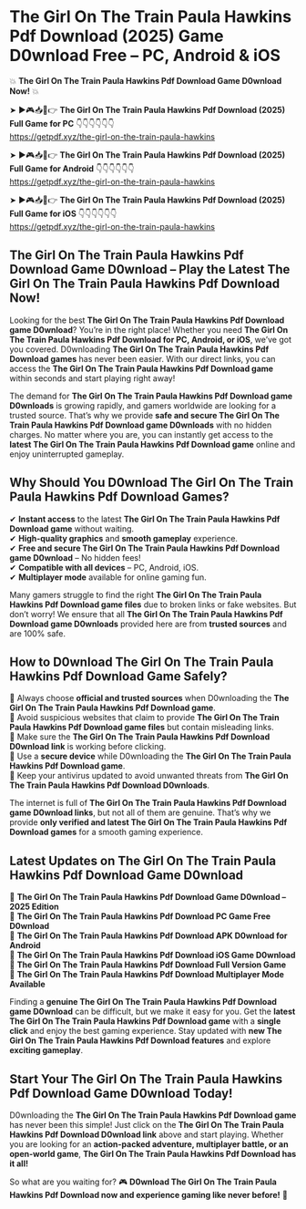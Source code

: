 # The Girl On The Train Paula Hawkins Pdf Download (2025) Game D0wnload Free – PC, Android & iOS

💥 **The Girl On The Train Paula Hawkins Pdf Download Game D0wnload Now!** 💥  

➤ ►🎮📥📱👉 **The Girl On The Train Paula Hawkins Pdf Download (2025) Full Game for PC** 👇👇👇👇👇👇  
https://getpdf.xyz/the-girl-on-the-train-paula-hawkins  

➤ ►🎮📥📱👉 **The Girl On The Train Paula Hawkins Pdf Download (2025) Full Game for Android** 👇👇👇👇👇👇  
https://getpdf.xyz/the-girl-on-the-train-paula-hawkins  

➤ ►🎮📥📱👉 **The Girl On The Train Paula Hawkins Pdf Download (2025) Full Game for iOS** 👇👇👇👇👇👇  
https://getpdf.xyz/the-girl-on-the-train-paula-hawkins  

## The Girl On The Train Paula Hawkins Pdf Download Game D0wnload – Play the Latest The Girl On The Train Paula Hawkins Pdf Download Now!

Looking for the best **The Girl On The Train Paula Hawkins Pdf Download game D0wnload**? You’re in the right place! Whether you need **The Girl On The Train Paula Hawkins Pdf Download for PC, Android, or iOS**, we’ve got you covered. D0wnloading **The Girl On The Train Paula Hawkins Pdf Download games** has never been easier. With our direct links, you can access the **The Girl On The Train Paula Hawkins Pdf Download game** within seconds and start playing right away!  

The demand for **The Girl On The Train Paula Hawkins Pdf Download game D0wnloads** is growing rapidly, and gamers worldwide are looking for a trusted source. That’s why we provide **safe and secure The Girl On The Train Paula Hawkins Pdf Download game D0wnloads** with no hidden charges. No matter where you are, you can instantly get access to the **latest The Girl On The Train Paula Hawkins Pdf Download game** online and enjoy uninterrupted gameplay.  

## **Why Should You D0wnload The Girl On The Train Paula Hawkins Pdf Download Games?**  

✔ **Instant access** to the latest **The Girl On The Train Paula Hawkins Pdf Download game** without waiting.  
✔ **High-quality graphics** and **smooth gameplay** experience.  
✔ **Free and secure The Girl On The Train Paula Hawkins Pdf Download game D0wnload** – No hidden fees!  
✔ **Compatible with all devices** – PC, Android, iOS.  
✔ **Multiplayer mode** available for online gaming fun.  

Many gamers struggle to find the right **The Girl On The Train Paula Hawkins Pdf Download game files** due to broken links or fake websites. But don’t worry! We ensure that all **The Girl On The Train Paula Hawkins Pdf Download game D0wnloads** provided here are from **trusted sources** and are 100% safe.  

## **How to D0wnload The Girl On The Train Paula Hawkins Pdf Download Game Safely?**  

📌 Always choose **official and trusted sources** when D0wnloading the **The Girl On The Train Paula Hawkins Pdf Download game**.  
📌 Avoid suspicious websites that claim to provide **The Girl On The Train Paula Hawkins Pdf Download game files** but contain misleading links.  
📌 Make sure the **The Girl On The Train Paula Hawkins Pdf Download D0wnload link** is working before clicking.  
📌 Use a **secure device** while D0wnloading the **The Girl On The Train Paula Hawkins Pdf Download game**.  
📌 Keep your antivirus updated to avoid unwanted threats from **The Girl On The Train Paula Hawkins Pdf Download D0wnloads**.  

The internet is full of **The Girl On The Train Paula Hawkins Pdf Download game D0wnload links**, but not all of them are genuine. That’s why we provide **only verified and latest The Girl On The Train Paula Hawkins Pdf Download games** for a smooth gaming experience.  

## **Latest Updates on The Girl On The Train Paula Hawkins Pdf Download Game D0wnload**  

🔹 **The Girl On The Train Paula Hawkins Pdf Download Game D0wnload – 2025 Edition**  
🔹 **The Girl On The Train Paula Hawkins Pdf Download PC Game Free D0wnload**  
🔹 **The Girl On The Train Paula Hawkins Pdf Download APK D0wnload for Android**  
🔹 **The Girl On The Train Paula Hawkins Pdf Download iOS Game D0wnload**  
🔹 **The Girl On The Train Paula Hawkins Pdf Download Full Version Game**  
🔹 **The Girl On The Train Paula Hawkins Pdf Download Multiplayer Mode Available**  

Finding a **genuine The Girl On The Train Paula Hawkins Pdf Download game D0wnload** can be difficult, but we make it easy for you. Get the **latest The Girl On The Train Paula Hawkins Pdf Download game** with a **single click** and enjoy the best gaming experience. Stay updated with **new The Girl On The Train Paula Hawkins Pdf Download features** and explore **exciting gameplay**.  

## **Start Your The Girl On The Train Paula Hawkins Pdf Download Game D0wnload Today!**  

D0wnloading the **The Girl On The Train Paula Hawkins Pdf Download game** has never been this simple! Just click on the **The Girl On The Train Paula Hawkins Pdf Download D0wnload link** above and start playing. Whether you are looking for an **action-packed adventure, multiplayer battle, or an open-world game**, **The Girl On The Train Paula Hawkins Pdf Download has it all!**  

So what are you waiting for? 🎮 **D0wnload The Girl On The Train Paula Hawkins Pdf Download now and experience gaming like never before!** 🚀  